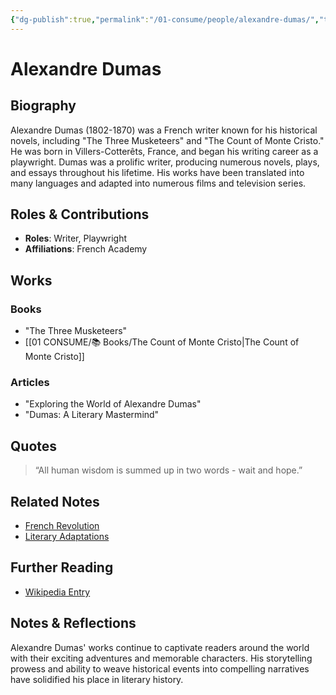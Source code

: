 ```yaml
---
{"dg-publish":true,"permalink":"/01-consume/people/alexandre-dumas/","tags":["person","literature"]}
---
```


# Alexandre Dumas

## Biography
Alexandre Dumas (1802-1870) was a French writer known for his historical novels, including "The Three Musketeers" and "The Count of Monte Cristo." He was born in Villers-Cotterêts, France, and began his writing career as a playwright. Dumas was a prolific writer, producing numerous novels, plays, and essays throughout his lifetime. His works have been translated into many languages and adapted into numerous films and television series.

## Roles & Contributions
- **Roles**: Writer, Playwright
- **Affiliations**: French Academy

## Works
### Books
- "The Three Musketeers"
- [[01 CONSUME/📚 Books/The Count of Monte Cristo\|The Count of Monte Cristo]]

### Articles
- "Exploring the World of Alexandre Dumas"
- "Dumas: A Literary Mastermind"

## Quotes
> “All human wisdom is summed up in two words - wait and hope.”

## Related Notes
- [French Revolution](Link.md)
- [Literary Adaptations](Link.md)

## Further Reading
- [Wikipedia Entry](https://en.wikipedia.org/wiki/Alexandre_Dumas)

## Notes & Reflections
Alexandre Dumas' works continue to captivate readers around the world with their exciting adventures and memorable characters. His storytelling prowess and ability to weave historical events into compelling narratives have solidified his place in literary history.